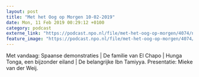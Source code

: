 ```yaml
---
layout: post
title: "Met het Oog op Morgen 10-02-2019"
date: Mon, 11 Feb 2019 00:29:12 +0100
category: podcast
externe_link: "https://podcast.npo.nl/file/met-het-oog-op-morgen/4074/nporadio1_met-het-oog-op-morgen_20190211_met-het-oog-op-morgen-10-02-2019_YOFEU6.mp3"
feature_image: "https://podcast.npo.nl/file/met-het-oog-op-morgen/4074/nporadio1_met-het-oog-op-morgen_20190211_met-het-oog-op-morgen-10-02-2019_YOFEU6.mp3"
---
```


Met vandaag: Spaanse demonstraties | De familie van El Chapo | Hunga Tonga, een bijzonder eiland | De belangrijke Ibn Tamiyya. Presentatie: Mieke van der Weij.
